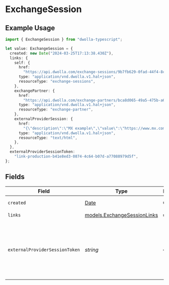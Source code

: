 # ExchangeSession

## Example Usage

```typescript
import { ExchangeSession } from "dwolla-typescript";

let value: ExchangeSession = {
  created: new Date("2024-03-25T17:13:38.430Z"),
  links: {
    self: {
      href:
        "https://api.dwolla.com/exchange-sessions/9b7fb629-0fad-44f4-8c5e-44c25a0bfa8e",
      type: "application/vnd.dwolla.v1.hal+json",
      resourceType: "exchange-sessions",
    },
    exchangePartner: {
      href:
        "https://api.dwolla.com/exchange-partners/bca8d065-49a5-475b-a6b4-509bc8504d22",
      type: "application/vnd.dwolla.v1.hal+json",
      resourceType: "exchange-partner",
    },
    externalProviderSession: {
      href:
        "{\"description\":\"MX example\",\"value\":\"https://www.mx.com/connect/lAfkc7m897s3t1ks9mmwyj4ry7Zq0xql4grzAg1kz77x7c9jrwls1t22w6xt8d2lsxx9zpqv30js3wswfdwcrpAsqgbAfkqwpksp7c2chsx167xy90Asfc67dkj9y48y8p142xw3yp4x5l9t9gkk6m3yk5vwsvyq2qq7w9trszxwdl14lmkg7l6949bn5n41chdkbnxycy40n9b6fkbdwl6qt5wl107k1x8srvlkpz325p412x9tkyA5clf39109lsfrgz2lkgsvntqf7l0zzwb5hl658gdjbxwhb52krwybnbdAqfq69cdy54l05jkvfwyf01q89x48jtgtx290lzjdfcty1lwb8d648wns/eyJ1aV9tZXNzYWdlX3ZlcnNpb24iOjQsInVpX21lc3NhZ2Vfd2Vidmlld191cmxfc2NoZW1lIjoibXgiLCJtb2RlIjoidmVyaWZpY2F0aW9uIn0%3D\"}",
      type: "application/vnd.dwolla.v1.hal+json",
      resourceType: "text/html",
    },
  },
  externalProviderSessionToken:
    "link-production-b41e8ed3-0874-4c64-b07d-a77088979d5f",
};
```

## Fields

| Field                                                                                         | Type                                                                                          | Required                                                                                      | Description                                                                                   | Example                                                                                       |
| --------------------------------------------------------------------------------------------- | --------------------------------------------------------------------------------------------- | --------------------------------------------------------------------------------------------- | --------------------------------------------------------------------------------------------- | --------------------------------------------------------------------------------------------- |
| `created`                                                                                     | [Date](https://developer.mozilla.org/en-US/docs/Web/JavaScript/Reference/Global_Objects/Date) | :heavy_check_mark:                                                                            | N/A                                                                                           | 2024-03-25T17:13:38.430Z                                                                      |
| `links`                                                                                       | [models.ExchangeSessionLinks](../models/exchangesessionlinks.md)                              | :heavy_check_mark:                                                                            | N/A                                                                                           |                                                                                               |
| `externalProviderSessionToken`                                                                | *string*                                                                                      | :heavy_minus_sign:                                                                            | Present for Plaid exchange sessions.<br/>Contains the token to initialize the Plaid Link flow.<br/> | link-production-b41e8ed3-0874-4c64-b07d-a77088979d5f                                          |